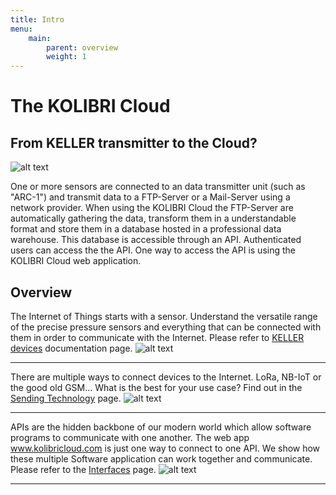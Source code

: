 ```yaml
---
title: Intro
menu:
    main:
        parent: overview
        weight: 1
---
```


# The KOLIBRI Cloud

## From KELLER transmitter to the Cloud?

![alt text](../img/ArcArchitecture.png "Architecture Overview")

One or more sensors are connected to an data transmitter unit (such as "ARC-1") and transmit data to a FTP-Server or a Mail-Server using a network provider. When using the KOLIBRI Cloud the FTP-Server are automatically gathering the data, transform them in a understandable format and store them in a database hosted in a professional data warehouse. This database is accessible through an API. Authenticated users can access the the API. One way to access the API is using the KOLIBRI Cloud web application.


## Overview 

The Internet of Things starts with a sensor. Understand the versatile range of the precise pressure sensors and everything that can be connected with them in order to communicate with the Internet. Please refer to [KELLER devices](/keller-devices/) documentation page.
![alt text](../img/ArcArchitecture_1.png "Devices Overview")

---

There are multiple ways to connect devices to the Internet. LoRa, NB-IoT or the good old GSM... What is the best for your use case? Find out in the [Sending Technology](/sending-technology/) page.
![alt text](../img/ArcArchitecture_3.png "Interfaces Overview")

---

APIs are the hidden backbone of our modern world which allow software programs to communicate with one another. The web app www.kolibricloud.com is just one way to connect to one API. We show how these multiple Software application can work together and communicate. Please refer to the [Interfaces](/cloud-interfaces/) page.
![alt text](../img/ArcArchitecture_2.png "Interface Overview")

---